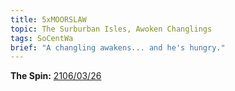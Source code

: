 ```yaml
---
title: 5xMOORSLAW
topic: The Surburban Isles, Awoken Changlings
tags: SoCentWa
brief: "A changling awakens... and he's hungry."
---
```


__The Spin:__ [2106/03/26](http://thespin.glitch.me/archive/2108-03-26)
